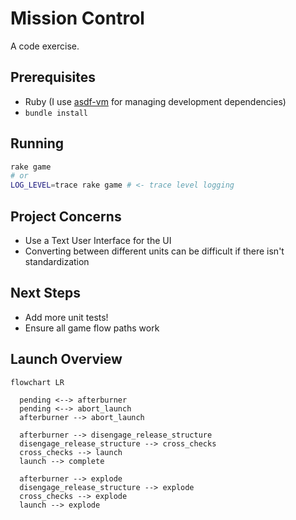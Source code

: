 # Mission Control

A code exercise.

## Prerequisites

- Ruby (I use [asdf-vm](https://asdf-vm.com) for managing development dependencies)
- `bundle install`

## Running

```sh
rake game
# or
LOG_LEVEL=trace rake game # <- trace level logging
```

## Project Concerns

- Use a Text User Interface for the UI
- Converting between different units can be difficult if there isn't standardization

## Next Steps

- Add more unit tests!
- Ensure all game flow paths work

## Launch Overview

```mermaid
flowchart LR

  pending <--> afterburner
  pending <--> abort_launch
  afterburner --> abort_launch

  afterburner --> disengage_release_structure
  disengage_release_structure --> cross_checks
  cross_checks --> launch
  launch --> complete

  afterburner --> explode
  disengage_release_structure --> explode
  cross_checks --> explode
  launch --> explode
```
